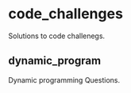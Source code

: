 # code_challenges
Solutions to code challenegs.

## dynamic_program
Dynamic programming Questions.

